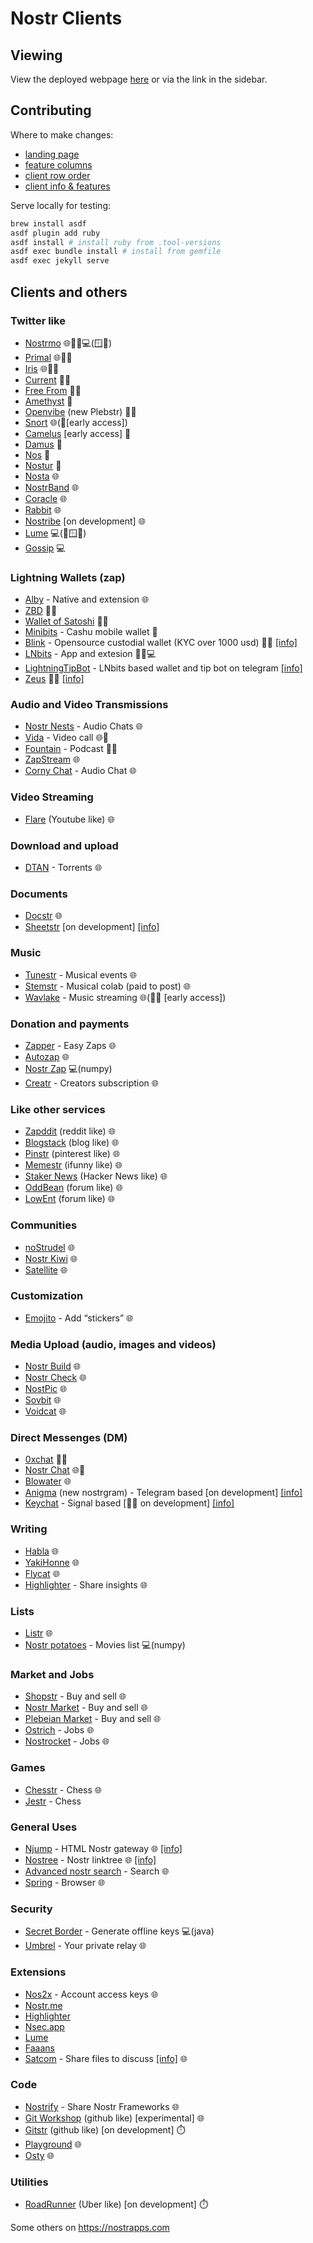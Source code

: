 # Nostr Clients

## Viewing

View the deployed webpage [here](https://nostorg.github.io/clients/) or via the link in the sidebar.

## Contributing

Where to make changes:

- [landing page](index.md)
- [feature columns](_data/features.yml)
- [client row order](_data/order.yml)
- [client info & features](_data/clients/)

Serve locally for testing:

```bash
brew install asdf
asdf plugin add ruby
asdf install # install ruby from .tool-versions
asdf exec bundle install # install from gemfile
asdf exec jekyll serve
```

## Clients and others

### Twitter like
- [Nostrmo](https://web.nostrmo.com) 🌐🤖🍎💻(🪟🍎)
- [Primal](https://primal.net) 🌐🤖🍎
- [Iris](https://iris.to) 🌐🤖🍎
- [Current](https://app.getcurrent.io) 🤖🍎
- [Free From](https://freefrom.space) 🤖🍎
- [Amethyst](https://amethyst.social) 🤖 
- [Openvibe](https://openvibe.social) (new Plebstr) 🤖🍎
- [Snort](https://snort.social) 🌐(🤖[early access])
- [Camelus](https://github.com/leo-lox/camelus) [early access] 🤖
- [Damus](https://damus.io) 🍎
- [Nos](https://nos.social) 🍎
- [Nostur](https://nostur.com) 🍎 
- [Nosta](https://nosta.me) 🌐
- [NostrBand](https://nostr.band) 🌐 
- [Coracle](https://coracle.social) 🌐
- [Rabbit](https://rabbit.syusui.net) 🌐
- [Nostribe](nostribe.com) [on development] 🌐
- [Lume](https://lume.nu) 💻(🐧🪟🍎)
- [Gossip](https://github.com/mikedilger/gossip) 💻

###  Lightning Wallets (zap)

- [Alby](https://getalby.com/) - Native and extension 🌐
- [ZBD](https://zbd.gg/) 🤖🍎 
- [Wallet of Satoshi](https://www.walletofsatoshi.com/) 🤖🍎
- [Minibits](minibits.cash) - Cashu mobile wallet 🤖
- [Blink](blink.sv) - Opensource custodial wallet (KYC over 1000 usd) 🤖🍎 [[info]](https://github.com/GaloyMoney/blinkbtc)
- [LNbits](lnbits.com) - App and extesion 🤖🍎💻
- [LightningTipBot](ln.tips) - LNbits based wallet and tip bot on telegram [[info]](https://github.com/LightningTipBot/LightningTipBot)
- [Zeus](https://zeusln.com) 🤖🍎 [[info]](https://github.com/ZeusLN)

### Audio and Video Transmissions
- [Nostr Nests](https://nostrnests.com) - Audio Chats 🌐
- [Vida](https://vida.live) - Video call 🌐🤖 
- [Fountain](https://fountain.fm) - Podcast 🤖🍎 
- [ZapStream](https://zap.stream) 🌐 
- [Corny Chat](https://cornychat.com) - Audio Chat 🌐 

### Video Streaming
- [Flare](https://flare.pub) (Youtube like) 🌐

### Download and upload
- [DTAN](https://dtan.xyz) - Torrents 🌐

### Documents
- [Docstr](https://docstr.com) 🌐
- [Sheetstr](https://github.com/vitorpamplona/sheetstr) [on development] [[info]](https://github.com/vitorpamplona/sheetstr)

### Music
- [Tunestr](https://tunestr.io) - Musical events 🌐
- [Stemstr](https://stemstr.app) - Musical colab (paid to post) 🌐
- [Wavlake](https://wavlake.com) - Music streaming 🌐(🤖🍎 [early access])

### Donation and payments
- [Zapper](https://zap.nostraps.org) - Easy Zaps 🌐
- [Autozap](https://zapplepay.com/autozap) 🌐
- [Nostr Zap](https://github.com/SamSamskies/nostr-zap) 💻(numpy)
- [Creatr](https://creatr.nostr.wine) - Creators subscription 🌐

### Like other services
- [Zapddit](https://zapddit.com) (reddit like) 🌐 
- [Blogstack](https://blogstack.io) (blog like) 🌐 
- [Pinstr](https://pinstr.app) (pinterest like) 🌐 
- [Memestr](https://memestr.app) (ifunny like) 🌐
- [Staker News](https://stacker.news/) (Hacker News like) 🌐
- [OddBean](https://oddbean.com) (forum like) 🌐 
- [LowEnt](https://lowent.xyz) (forum like) 🌐 

### Communities
- [noStrudel](https://nostrudel.ninja) 🌐 
- [Nostr Kiwi](https://nostr.kiwi) 🌐 
- [Satellite](https://satellite.earth) 🌐 

### Customization
- [Emojito](https://emojito.meme) - Add “stickers” 🌐

### Media Upload (audio, images and videos)
- [Nostr Build](https://nostr.build) 🌐
- [Nostr Check](https://nostrcheck.me) 🌐
- [NostPic](https://nostpic.com) 🌐
- [Sovbit](https://files.sovbit.com) 🌐
- [Voidcat](https://void.cat) 🌐

### Direct Messenges (DM)
- [0xchat](https://0xchat.com) 🤖🍎 
- [Nostr Chat](https://nostrchat.io) 🌐🍎 
- [Blowater](https://blowater.deno.dev) 🌐
- [Anigma](https://anigma.io) (new nostrgram) - Telegram based [on development] [[info]](https://github.com/brilliancebitcoin/nostrgram)
- [Keychat](https://keychat.io) - Signal based [🤖🍎 on development] [[info]](https://github.com/rohanharikr/keychat.online)

### Writing
- [Habla](https://habla.news) 🌐
- [YakiHonne](https://yakihonne.com) 🌐 
- [Flycat](https://flycat.club) 🌐 
- [Highlighter](https://highlighter.com) - Share insights 🌐

### Lists
- [Listr](https://listr.lol) 🌐
- [Nostr potatoes](https://github.com/jrc-dev/nostr-potatoes) - Movies list 💻(numpy)

### Market and Jobs
- [Shopstr](https://shopstr.store) - Buy and sell 🌐 
- [Nostr Market](https://market.nostr.com) - Buy and sell 🌐
- [Plebeian Market](https://plebeian.market) - Buy and sell 🌐
- [Ostrich](https://ostrich.work) - Jobs 🌐 
- [Nostrocket](https://nostrocket.org) - Jobs 🌐 

### Games
- [Chesstr](https://chesstr.pages.dev) - Chess 🌐
- [Jestr](https://github.com/jesterui/jesterui) - Chess 

### General Uses
- [Njump](https://njump.me) - HTML Nostr gateway 🌐 [[info]](https://github.com/fiatjaf/njump)
- [Nostree](https://nostree.me/)  - Nostr linktree 🌐 [[info]](https://github.com/gzuuus/linktr-nostr)
- [Advanced nostr search](https://advancednostrsearch.vercel.app) - Search 🌐 
- [Spring](https://spring.site) - Browser 🌐 

### Security
- [Secret Border](https://github.com/guilhermegps/secret-border) - Generate offline keys 💻(java)
- [Umbrel](https://umbrel.com) - Your private relay 🌐

### Extensions
- [Nos2x](https://github.com/fiatjaf/nos2x) - Account access keys 🌐
- [Nostr.me]()
- [Highlighter](https://github.com/pablof7z/highlighter)
- [Nsec.app](https://nsec.app/)
- [Lume](https://lume.nu/)
- [Faaans](https://getfaaans.com)
- [Satcom](https://satcom.app) - Share files to discuss [[info]](https://github.com/jinglescode/web-content-conversation) 🌐

### Code
- [Nostrify](https://nostrify.dev) - Share Nostr Frameworks 🌐
- [Git Workshop](https://gitworkshop.dev) (github like) [experimental] 🌐
- [Gitstr](https://github.com/fiatjaf/gitstr) (github like) [on development] ⏱️
- [Playground](https://playgrounnd.nostr.com) 🌐
- [Osty](https://osty.dev) 🌐

### Utilities
- [RoadRunner](https://github.com/42Pupusas/RoadRunner) (Uber like) [on development] ⏱️


Some others on https://nostrapps.com
